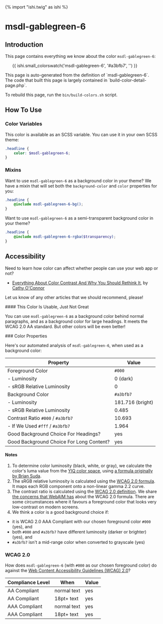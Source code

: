 {% import "ishi.twig" as ishi %}
# msdl-gablegreen-6

## Introduction

This page contains everything we know about the color `msdl-gablegreen-6`:

<div class="grid">
    <div class="cell">
        <div class="swatch">
            <ul>
                {{ ishi.small_colorswatch('msdl-gablegreen-6', '#a3bfb7', '') }}
            </ul>
        </div>
    </div>
</div>

<div class="callout callout--info" markdown="1">
This page is auto-generated from the definition of `msdl-gablegreen-6`. The code that built this page is largely contained in `build-color-detail-page.php`.

To rebuild this page, run the `bin/build-colors.sh` script.
</div>

## How To Use

### Color Variables

This color is available as an SCSS variable. You can use it in your own SCSS theme:

```scss
.headline {
    color: $msdl-gablegreen-6;
}
```

### Mixins

Want to use `msdl-gablegreen-6` as a background color in your theme? We have a mixin that will set both the `background-color` and `color` properties for you:

```scss
.headline {
    @include msdl-gablegreen-6-bg();
}
```

Want to use `msdl-gablegreen-6` as a semi-transparent background color in your theme?

```scss
.headline {
    @include msdl-gablegreen-6-rgba($transparency);
}
```

## Accessibility

Need to learn how color can affect whether people can use your web app or not?

* [Everything About Color Contrast And Why You Should Rethink It](https://www.smashingmagazine.com/2014/10/color-contrast-tips-and-tools-for-accessibility/), by [Cathy O'Connor](http://www.twitter.com/cagocon)

Let us know of any other articles that we should recommend, please!
<div class="callout callout--warning" markdown="1">
#### This Color Is Usable, Just Not Great

You can use `msdl-gablegreen-6` as a background color behind normal paragraphs, and as a background color for large headings. It meets the WCAG 2.0 AA standard. But other colors will be even better!
</div>
### Color Properties

Here's our automated analysis of `msdl-gablegreen-6`, when used as a background color:

Property | Value
---------|------
Foreground Color | `#000`
- Luminosity | 0 (dark)
- sRGB Relative Luminosity | 0
Background Color | `#a3bfb7`
- Luminosity | 181.716 (bright)
- sRGB Relative Luminosity | 0.485
Contrast Ratio `#000` / `#a3bfb7` | 10.693
- If We Used `#fff` / `#a3bfb7` | 1.964
Good Background Choice For Headings? | yes
Good Background Choice For Long Content? | yes

#### Notes

1. To determine color luminosity (black, white, or gray), we calculate the color's luma value from the [YIQ color space](https://en.wikipedia.org/wiki/YIQ), using [a formula originally by Brian Suda](https://24ways.org/2010/calculating-color-contrast/).
1. The sRGB relative luminosity is calculated using the [WCAG 2.0 formula](https://www.w3.org/TR/WCAG20/#relativeluminancedef). It maps each RGB component onto a non-linear gamma 2.2 curve.
1. The contrast ratio is calculated using the [WCAG 2.0 definition](https://www.w3.org/TR/2008/REC-WCAG20-20081211/#contrast-ratiodef). We share [the concerns that WebAIM has](http://webaim.org/blog/wcag-2-1-feedback/) about the WCAG 2.0 formula. There are some circumstances where it favours a foreground color that looks very low-contrast on modern screens.
1. We think a color is a good background choice if:
  - it is WCAG 2.0 AAA Compliant with our chosen foreground color `#000` (yes), and
  - both `#000` and `#a3bfb7` have different luminosity (darker or brighter) (yes), and
  - `#a3bfb7` isn't a mid-range color when converted to grayscale (yes)

### WCAG 2.0

How does `msdl-gablegreen-6` (with `#000` as our chosen foreground color) do against the [Web Content Accessibility Guidelines (WCAG) 2.0](https://www.w3.org/TR/WCAG20/)?

Compliance Level | When | Value
-----------------|------|------
AA Compliant | normal text | yes
AA Compliant | 18pt+ text | yes
AAA Compliant | normal text | yes
AAA Compliant | 18pt+ text | yes